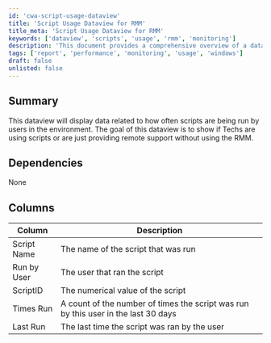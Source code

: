 ```yaml
---
id: 'cwa-script-usage-dataview'
title: 'Script Usage Dataview for RMM'
title_meta: 'Script Usage Dataview for RMM'
keywords: ['dataview', 'scripts', 'usage', 'rmm', 'monitoring']
description: 'This document provides a comprehensive overview of a dataview designed to display data related to the frequency of script execution by users within a remote monitoring and management environment. It aims to assess whether technicians are actively utilizing scripts or primarily providing remote support.'
tags: ['report', 'performance', 'monitoring', 'usage', 'windows']
draft: false
unlisted: false
---
```

## Summary

This dataview will display data related to how often scripts are being run by users in the environment. The goal of this dataview is to show if Techs are using scripts or are just providing remote support without using the RMM.

## Dependencies

None

## Columns

| Column        | Description                                                                                      |
|---------------|--------------------------------------------------------------------------------------------------|
| Script Name   | The name of the script that was run                                                              |
| Run by User   | The user that ran the script                                                                     |
| ScriptID      | The numerical value of the script                                                                 |
| Times Run     | A count of the number of times the script was run by this user in the last 30 days              |
| Last Run      | The last time the script was ran by the user                                                    |



